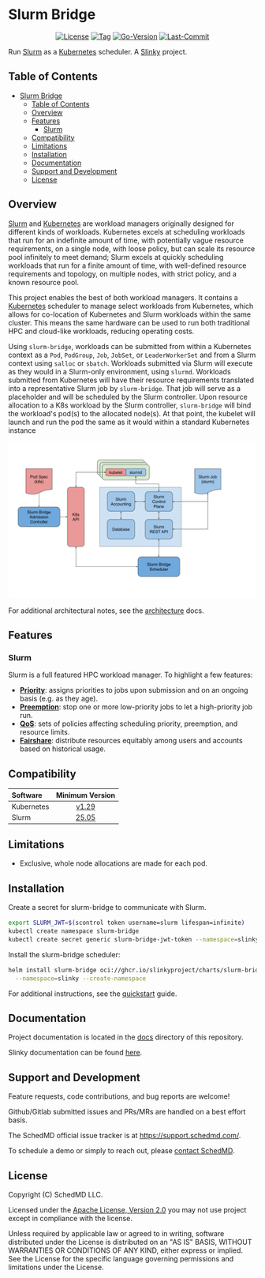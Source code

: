 # Slurm Bridge

<div align="center">

[![License](https://img.shields.io/badge/License-Apache_2.0-blue.svg?style=for-the-badge)](./LICENSES/Apache-2.0.txt)
[![Tag](https://img.shields.io/github/v/tag/SlinkyProject/slurm-bridge?style=for-the-badge)](https://github.com/SlinkyProject/slurm-bridge/tags/)
[![Go-Version](https://img.shields.io/github/go-mod/go-version/SlinkyProject/slurm-bridge?style=for-the-badge)](./go.mod)
[![Last-Commit](https://img.shields.io/github/last-commit/SlinkyProject/slurm-bridge?style=for-the-badge)](https://github.com/SlinkyProject/slurm-bridge/commits/)

</div>

Run [Slurm] as a [Kubernetes] scheduler. A [Slinky] project.

## Table of Contents

<!-- mdformat-toc start --slug=github --no-anchors --maxlevel=6 --minlevel=1 -->

- [Slurm Bridge](#slurm-bridge)
  - [Table of Contents](#table-of-contents)
  - [Overview](#overview)
  - [Features](#features)
    - [Slurm](#slurm)
  - [Compatibility](#compatibility)
  - [Limitations](#limitations)
  - [Installation](#installation)
  - [Documentation](#documentation)
  - [Support and Development](#support-and-development)
  - [License](#license)

<!-- mdformat-toc end -->

## Overview

[Slurm] and [Kubernetes] are workload managers originally designed for different
kinds of workloads. Kubernetes excels at scheduling workloads that run for an
indefinite amount of time, with potentially vague resource requirements, on a
single node, with loose policy, but can scale its resource pool infinitely to
meet demand; Slurm excels at quickly scheduling workloads that run for a finite
amount of time, with well-defined resource requirements and topology, on
multiple nodes, with strict policy, and a known resource pool.

This project enables the best of both workload managers. It contains a
[Kubernetes] scheduler to manage select workloads from Kubernetes, which allows
for co-location of Kubernetes and Slurm workloads within the same cluster. This
means the same hardware can be used to run both traditional HPC and cloud-like
workloads, reducing operating costs.

Using `slurm-bridge`, workloads can be submitted from within a Kubernetes
context as a `Pod`, `PodGroup`, `Job`, `JobSet`, or `LeaderWorkerSet` and from a
Slurm context using `salloc` or `sbatch`. Workloads submitted via Slurm will
execute as they would in a Slurm-only environment, using `slurmd`. Workloads
submitted from Kubernetes will have their resource requirements translated into
a representative Slurm job by `slurm-bridge`. That job will serve as a
placeholder and will be scheduled by the Slurm controller. Upon resource
allocation to a K8s workload by the Slurm controller, `slurm-bridge` will bind
the workload's pod(s) to the allocated node(s). At that point, the kubelet will
launch and run the pod the same as it would within a standard Kubernetes
instance

!["Slurm Bridge Architecture"](./docs/_static/images/slurm-bridge_big-picture.svg)

For additional architectural notes, see the [architecture] docs.

## Features

### Slurm

Slurm is a full featured HPC workload manager. To highlight a few features:

- [**Priority**][slurm-priority]: assigns priorities to jobs upon submission and
  on an ongoing basis (e.g. as they age).
- [**Preemption**][slurm-preempt]: stop one or more low-priority jobs to let a
  high-priority job run.
- [**QoS**][slurm-qos]: sets of policies affecting scheduling priority,
  preemption, and resource limits.
- [**Fairshare**][slurm-fairshare]: distribute resources equitably among users
  and accounts based on historical usage.

## Compatibility

| Software   |                             Minimum Version                              |
| :--------- | :----------------------------------------------------------------------: |
| Kubernetes | [v1.29](https://kubernetes.io/blog/2023/12/13/kubernetes-v1-29-release/) |
| Slurm      | [25.05](https://www.schedmd.com/slurm-version-25-05-0-is-now-available/) |

## Limitations

- Exclusive, whole node allocations are made for each pod.

## Installation

Create a secret for slurm-bridge to communicate with Slurm.

```sh
export SLURM_JWT=$(scontrol token username=slurm lifespan=infinite)
kubectl create namespace slurm-bridge
kubectl create secret generic slurm-bridge-jwt-token --namespace=slinky --from-literal="auth-token=$SLURM_JWT" --type=Opaque
```

Install the slurm-bridge scheduler:

```sh
helm install slurm-bridge oci://ghcr.io/slinkyproject/charts/slurm-bridge \
  --namespace=slinky --create-namespace
```

For additional instructions, see the [quickstart] guide.

## Documentation

Project documentation is located in the [docs] directory of this repository.

Slinky documentation can be found [here][slinky-docs].

## Support and Development

Feature requests, code contributions, and bug reports are welcome!

Github/Gitlab submitted issues and PRs/MRs are handled on a best effort basis.

The SchedMD official issue tracker is at <https://support.schedmd.com/>.

To schedule a demo or simply to reach out, please
[contact SchedMD][contact-schedmd].

## License

Copyright (C) SchedMD LLC.

Licensed under the
[Apache License, Version 2.0](http://www.apache.org/licenses/LICENSE-2.0) you
may not use project except in compliance with the license.

Unless required by applicable law or agreed to in writing, software distributed
under the License is distributed on an "AS IS" BASIS, WITHOUT WARRANTIES OR
CONDITIONS OF ANY KIND, either express or implied. See the License for the
specific language governing permissions and limitations under the License.

<!-- Links -->

[architecture]: ./docs/architecture.md
[contact-schedmd]: https://www.schedmd.com/slurm-resources/contact-schedmd/
[docs]: ./docs/
[kubernetes]: https://kubernetes.io/
[quickstart]: ./docs/quickstart.md
[slinky]: https://slinky.ai/
[slinky-docs]: https://slinky.schedmd.com/
[slurm]: https://slurm.schedmd.com/overview.html
[slurm-fairshare]: https://slurm.schedmd.com/fair_tree.html
[slurm-preempt]: https://slurm.schedmd.com/preempt.html
[slurm-priority]: https://slurm.schedmd.com/priority_multifactor.html
[slurm-qos]: https://slurm.schedmd.com/qos.html
